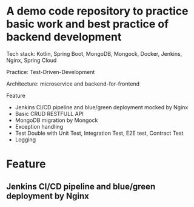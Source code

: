 # A demo code repository to practice basic work and best practice of backend development

Tech stack: Kotlin, Spring Boot, MongoDB, Mongock, Docker, Jenkins, Nginx, Spring Cloud

Practice: Test-Driven-Development

Architecture: microservice and backend-for-frontend

Feature

- Jenkins CI/CD pipeline and blue/green deployment mocked by Nginx
- Basic CRUD RESTFULL API
- MongoDB migration by Mongock
- Exception handling
- Test Double with Unit Test, Integration Test, E2E test, Contract Test
- Logging

# Feature

## Jenkins CI/CD pipeline and blue/green deployment by Nginx

